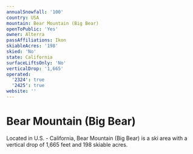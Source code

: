 ```yaml
---
annualSnowfall: '100'
country: USA
mountain: Bear Mountain (Big Bear)
openToPublic: 'Yes'
owner: Alterra
passAffiliations: Ikon
skiableAcres: '198'
skied: 'No'
state: California
surfaceLiftsOnly: 'No'
verticalDrop: '1,665'
operated:
  '2324': true
  '2425': true
website: ''
---
```



# Bear Mountain (Big Bear)

Located in U.S. - California, Bear Mountain (Big Bear) is a ski area with a vertical drop of 1,665 feet and 198 skiable acres.
